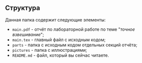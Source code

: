 ## Структура

Данная папка содержит следующие элементы:

* `main.pdf` - отчёт по лабораторной работе по теме "*точное взвешивание*";
* `main.tex` - главный файл с исходным кодом;
* `parts` - папка с исходным кодом отдельных секций отчёта;
* `pictures` - папка с иллюстрациями;
* `README.md` - файл, который вы сейчас читаете.